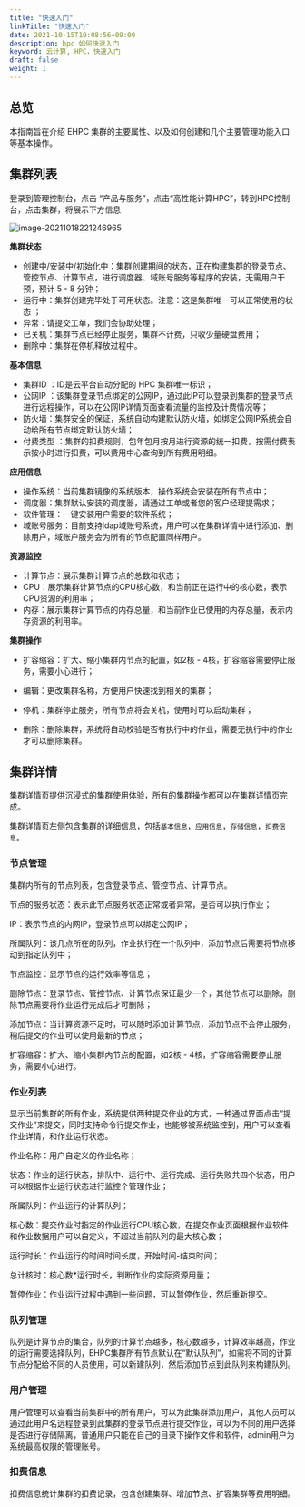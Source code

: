 ```yaml
---
title: "快速入门"
linkTitle: "快速入门"
date: 2021-10-15T10:08:56+09:00
description: hpc 如何快速入门
keyword: 云计算, HPC，快速入门
draft: false
weight: 1
---
```




## 总览

本指南旨在介绍 EHPC 集群的主要属性、以及如何创建和几个主要管理功能入口等基本操作。



## 集群列表

登录到管理控制台，点击 “产品与服务”，点击“高性能计算HPC”，转到HPC控制台，点击集群，将展示下方信息

![image-20211018221246965](../_images/image-20211018221246965.png)

**集群状态**

* 创建中/安装中/初始化中：集群创建期间的状态，正在构建集群的登录节点、管控节点、计算节点，进行调度器、域账号服务等程序的安装，无需用户干预，预计 5 - 8 分钟；
* 运行中：集群创建完毕处于可用状态。注意：这是集群唯一可以正常使用的状态 ；
* 异常：请提交工单，我们会协助处理；
* 已关机：集群节点已经停止服务，集群不计费，只收少量硬盘费用；
* 删除中：集群在停机释放过程中。

**基本信息**

* 集群ID ：ID是云平台自动分配的 HPC 集群唯一标识；
* 公网IP ：该集群登录节点绑定的公网IP，通过此IP可以登录到集群的登录节点进行远程操作，可以在公网IP详情页面查看流量的监控及计费情况等；
* 防火墙：集群安全的保证，系统自动构建默认防火墙，如绑定公网IP系统会自动给所有节点绑定默认防火墙；
* 付费类型 ：集群的扣费规则，包年包月按月进行资源的统一扣费，按需付费表示按小时进行扣费，可以费用中心查询到所有费用明细。

**应用信息**

* 操作系统：当前集群镜像的系统版本，操作系统会安装在所有节点中；
* 调度器：集群默认安装的调度器，请通过工单或者您的客户经理提需求；
* 软件管理：一键安装用户需要的软件系统；
* 域账号服务：目前支持ldap域账号系统，用户可以在集群详情中进行添加、删除用户，域账户服务会为所有的节点配置同样用户。

**资源监控**

* 计算节点：展示集群计算节点的总数和状态；
* CPU：展示集群计算节点的CPU核心数，和当前正在运行中的核心数，表示CPU资源的利用率；
* 内存：展示集群计算节点的内存总量，和当前作业已使用的内存总量，表示内存资源的利用率。

**集群操作**

* 扩容缩容：扩大、缩小集群内节点的配置，如2核 - 4核，扩容缩容需要停止服务，需要小心进行；

* 编辑：更改集群名称，方便用户快速找到相关的集群；

* 停机：集群停止服务，所有节点将会关机，使用时可以启动集群；

* 删除：删除集群，系统将自动校验是否有执行中的作业，需要无执行中的作业才可以删除集群。

  

## 集群详情

集群详情页提供沉浸式的集群使用体验，所有的集群操作都可以在集群详情页完成。

集群详情页左侧包含集群的详细信息，包括`基本信息`，`应用信息`，`存储信息`，`扣费信息`。



### 节点管理

集群内所有的节点列表，包含登录节点、管控节点、计算节点。

节点的服务状态：表示此节点服务状态正常或者异常，是否可以执行作业；

IP：表示节点的内网IP，登录节点可以绑定公网IP；

所属队列：该几点所在的队列，作业执行在一个队列中，添加节点后需要将节点移动到指定队列中；

节点监控：显示节点的运行效率等信息；

删除节点：登录节点、管控节点、计算节点保证最少一个，其他节点可以删除，删除节点需要将作业运行完成后才可删除；

添加节点：当计算资源不足时，可以随时添加计算节点，添加节点不会停止服务，稍后提交的作业可以使用最新的节点；

扩容缩容：扩大、缩小集群内节点的配置，如2核 - 4核，扩容缩容需要停止服务，需要小心进行。



### 作业列表

显示当前集群的所有作业，系统提供两种提交作业的方式，一种通过界面点击“提交作业”来提交，同时支持命令行提交作业，也能够被系统监控到，用户可以查看作业详情，和作业运行状态。

作业名称：用户自定义的作业名称；

状态：作业的运行状态，排队中、运行中、运行完成、运行失败共四个状态，用户可以根据作业运行状态进行监控个管理作业；

所属队列：作业运行的计算队列；

核心数：提交作业时指定的作业运行CPU核心数，在提交作业页面根据作业软件和作业数据用户可以自定义，不超过当前队列的最大核心数；

运行时长：作业运行的时间时间长度，开始时间-结束时间；

总计核时：核心数*运行时长，判断作业的实际资源用量；

暂停作业：作业运行过程中遇到一些问题，可以暂停作业，然后重新提交。



### 队列管理

队列是计算节点的集合，队列的计算节点越多，核心数越多，计算效率越高，作业的运行需要选择队列，EHPC集群所有节点默认在“默认队列”，如需将不同的计算节点分配给不同的人员使用，可以新建队列，然后添加节点到此队列来构建队列。



### 用户管理

用户管理可以查看当前集群中的所有用户，可以为此集群添加用户，其他人员可以通过此用户名远程登录到此集群的登录节点进行提交作业，可以为不同的用户选择是否进行存储隔离，普通用户只能在自己的目录下操作文件和软件，admin用户为系统最高权限的管理账号。



### 扣费信息

扣费信息统计集群的扣费记录，包含创建集群、增加节点、扩容集群等费用明细。

